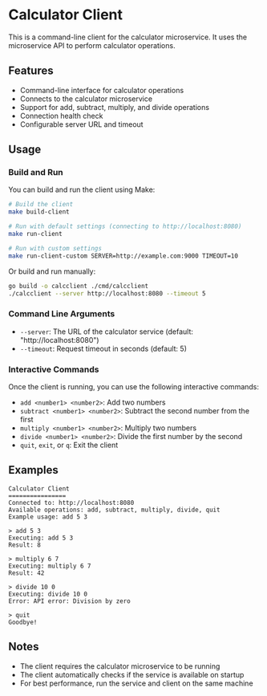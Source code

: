 # Calculator Client

This is a command-line client for the calculator microservice. It uses the microservice API to perform calculator operations.

## Features

- Command-line interface for calculator operations
- Connects to the calculator microservice
- Support for add, subtract, multiply, and divide operations
- Connection health check
- Configurable server URL and timeout

## Usage

### Build and Run

You can build and run the client using Make:

```bash
# Build the client
make build-client

# Run with default settings (connecting to http://localhost:8080)
make run-client

# Run with custom settings
make run-client-custom SERVER=http://example.com:9000 TIMEOUT=10
```

Or build and run manually:

```bash
go build -o calcclient ./cmd/calcclient
./calcclient --server http://localhost:8080 --timeout 5
```

### Command Line Arguments

- `--server`: The URL of the calculator service (default: "http://localhost:8080")
- `--timeout`: Request timeout in seconds (default: 5)

### Interactive Commands

Once the client is running, you can use the following interactive commands:

- `add <number1> <number2>`: Add two numbers
- `subtract <number1> <number2>`: Subtract the second number from the first
- `multiply <number1> <number2>`: Multiply two numbers
- `divide <number1> <number2>`: Divide the first number by the second
- `quit`, `exit`, or `q`: Exit the client

## Examples

```
Calculator Client
================
Connected to: http://localhost:8080
Available operations: add, subtract, multiply, divide, quit
Example usage: add 5 3

> add 5 3
Executing: add 5 3
Result: 8

> multiply 6 7
Executing: multiply 6 7
Result: 42

> divide 10 0
Executing: divide 10 0
Error: API error: Division by zero

> quit
Goodbye!
```

## Notes

- The client requires the calculator microservice to be running
- The client automatically checks if the service is available on startup
- For best performance, run the service and client on the same machine